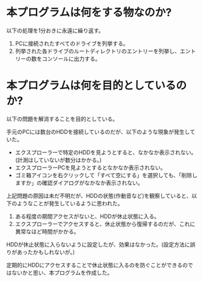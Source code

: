 # 本プログラムは何をする物なのか?

以下の処理を1分おきに永遠に繰り返す。

1. PCに接続されたすべてのドライブを列挙する。
2. 列挙された各ドライブのルートディレクトリのエントリーを列挙し、エントリーの数をコンソールに出力する。

# 本プログラムは何を目的としているのか?

以下の問題を解消することを目的としている。

手元のPCには数台のHDDを接続しているのだが、以下のような現象が発生していた。
* エクスプローラーで特定のHDDを見ようとすると、なかなか表示されない。(計測はしていないが数分はかかる。)
* エクスプローラーPCを見ようとするとなかなか表示されない。
* ゴミ箱アイコンを右クリックして「すべて空にする」を選択しても、「削除しますか」の確認ダイアログがなかなか表示されない。

上記問題の原因は未だ不明だが、HDDの状態(作動音など)を観察していると、以下のようなことが発生しているように思われた。

1. ある程度の期間アクセスがないと、HDDが休止状態に入る。
2. エクスプローラーでアクセスすると、休止状態から復帰するのだが、これに異常なほど時間がかかる。

HDDが休止状態に入らないように設定したが、効果はなかった。(設定方法に誤りがあったかもしれないが。)

定期的にHDDにアクセスすることで休止状態に入るのを防ぐことができるのではないかと思い、本プログラムを作成した。
